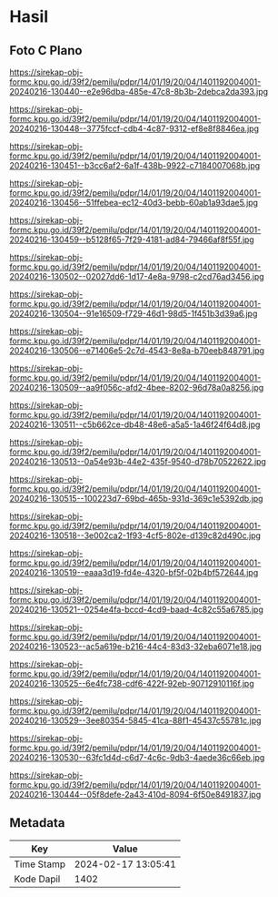 # Hasil

## Foto C Plano

https://sirekap-obj-formc.kpu.go.id/39f2/pemilu/pdpr/14/01/19/20/04/1401192004001-20240216-130440--e2e96dba-485e-47c8-8b3b-2debca2da393.jpg

https://sirekap-obj-formc.kpu.go.id/39f2/pemilu/pdpr/14/01/19/20/04/1401192004001-20240216-130448--3775fccf-cdb4-4c87-9312-ef8e8f8846ea.jpg

https://sirekap-obj-formc.kpu.go.id/39f2/pemilu/pdpr/14/01/19/20/04/1401192004001-20240216-130451--b3cc6af2-6a1f-438b-9922-c7184007068b.jpg

https://sirekap-obj-formc.kpu.go.id/39f2/pemilu/pdpr/14/01/19/20/04/1401192004001-20240216-130456--51ffebea-ec12-40d3-bebb-60ab1a93dae5.jpg

https://sirekap-obj-formc.kpu.go.id/39f2/pemilu/pdpr/14/01/19/20/04/1401192004001-20240216-130459--b5128f65-7f29-4181-ad84-79466af8f55f.jpg

https://sirekap-obj-formc.kpu.go.id/39f2/pemilu/pdpr/14/01/19/20/04/1401192004001-20240216-130502--02027dd6-1d17-4e8a-9798-c2cd76ad3456.jpg

https://sirekap-obj-formc.kpu.go.id/39f2/pemilu/pdpr/14/01/19/20/04/1401192004001-20240216-130504--91e16509-f729-46d1-98d5-1f451b3d39a6.jpg

https://sirekap-obj-formc.kpu.go.id/39f2/pemilu/pdpr/14/01/19/20/04/1401192004001-20240216-130506--e71406e5-2c7d-4543-8e8a-b70eeb848791.jpg

https://sirekap-obj-formc.kpu.go.id/39f2/pemilu/pdpr/14/01/19/20/04/1401192004001-20240216-130509--aa9f056c-afd2-4bee-8202-96d78a0a8256.jpg

https://sirekap-obj-formc.kpu.go.id/39f2/pemilu/pdpr/14/01/19/20/04/1401192004001-20240216-130511--c5b662ce-db48-48e6-a5a5-1a46f24f64d8.jpg

https://sirekap-obj-formc.kpu.go.id/39f2/pemilu/pdpr/14/01/19/20/04/1401192004001-20240216-130513--0a54e93b-44e2-435f-9540-d78b70522622.jpg

https://sirekap-obj-formc.kpu.go.id/39f2/pemilu/pdpr/14/01/19/20/04/1401192004001-20240216-130515--100223d7-69bd-465b-931d-369c1e5392db.jpg

https://sirekap-obj-formc.kpu.go.id/39f2/pemilu/pdpr/14/01/19/20/04/1401192004001-20240216-130518--3e002ca2-1f93-4cf5-802e-d139c82d490c.jpg

https://sirekap-obj-formc.kpu.go.id/39f2/pemilu/pdpr/14/01/19/20/04/1401192004001-20240216-130519--eaaa3d19-fd4e-4320-bf5f-02b4bf572644.jpg

https://sirekap-obj-formc.kpu.go.id/39f2/pemilu/pdpr/14/01/19/20/04/1401192004001-20240216-130521--0254e4fa-bccd-4cd9-baad-4c82c55a6785.jpg

https://sirekap-obj-formc.kpu.go.id/39f2/pemilu/pdpr/14/01/19/20/04/1401192004001-20240216-130523--ac5a619e-b216-44c4-83d3-32eba6071e18.jpg

https://sirekap-obj-formc.kpu.go.id/39f2/pemilu/pdpr/14/01/19/20/04/1401192004001-20240216-130525--6e4fc738-cdf6-422f-92eb-90712910116f.jpg

https://sirekap-obj-formc.kpu.go.id/39f2/pemilu/pdpr/14/01/19/20/04/1401192004001-20240216-130529--3ee80354-5845-41ca-88f1-45437c55781c.jpg

https://sirekap-obj-formc.kpu.go.id/39f2/pemilu/pdpr/14/01/19/20/04/1401192004001-20240216-130530--63fc1d4d-c6d7-4c6c-9db3-4aede36c66eb.jpg

https://sirekap-obj-formc.kpu.go.id/39f2/pemilu/pdpr/14/01/19/20/04/1401192004001-20240216-130444--05f8defe-2a43-410d-8094-6f50e8491837.jpg


## Metadata

| Key        | Value               |
| ---------- | ------------------- |
| Time Stamp | 2024-02-17 13:05:41 |
| Kode Dapil | 1402                |



